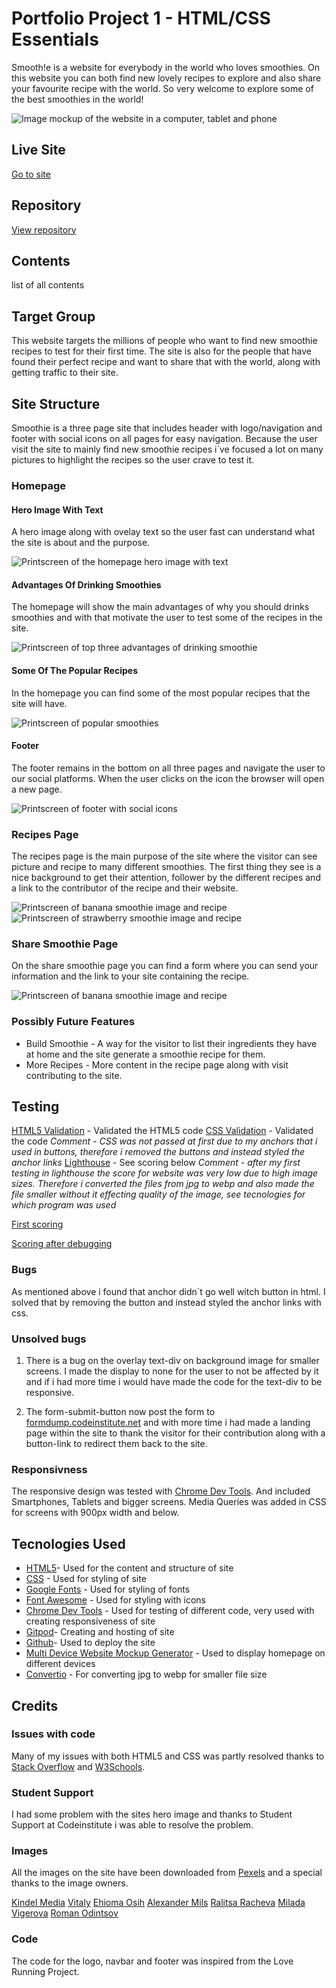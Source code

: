 # Portfolio Project 1 - HTML/CSS Essentials

Smooth!e is a website for everybody in the world who loves smoothies. On this website you can both find new lovely recipes to explore and also share your favourite recipe with the world. So very welcome to explore some of the best smoothies in the world!

![Image mockup of the website in a computer, tablet and phone](assets/images/readme-images/Smoothie%20-%20Mockup.png)

## Live Site
[Go to site](https://#) 

## Repository
[View repository](https://github.com/williamtyn/smoothies) 

## Contents
list of all contents

## Target Group
This website targets the millions of people who want to find new smoothie recipes to test for their first time. The site is also for the people that have found their perfect recipe and want to share that with the world, along with getting traffic to their site.

## Site Structure
Smoothie is a three page site that includes header with logo/navigation and footer with social icons on all pages for easy navigation. Because the user visit the site to mainly find new smoothie recipes i´ve focused a lot on many pictures to highlight the recipes so the user crave to test it.

### Homepage

#### Hero Image With Text
A hero image along with ovelay text so the user fast can understand what the site is about and the purpose.

![Printscreen of the homepage hero image with text](assets/images/readme-images/hero-with-text.png)

#### Advantages Of Drinking Smoothies
The homepage will show the main advantages of why you should drinks smoothies and with that motivate the user to test some of the recipes in the site.

![Printscreen of top three advantages of drinking smoothie](assets/images/readme-images/advantages.png)

#### Some Of The Popular Recipes
In the homepage you can find some of the most popular recipes that the site will have.

![Printscreen of popular smoothies](assets/images/readme-images/top-recipes.png)

#### Footer
The footer remains in the bottom on all three pages and navigate the user to our social platforms. When the user clicks on the icon the browser will open a new page.

![Printscreen of footer with social icons](assets/images/readme-images/footer.png)

### Recipes Page
The recipes page is the main purpose of the site where the visitor can see picture and recipe to many different smoothies. The first thing they see is a nice background to get their attention, follower by the different recipes and a link to the contributor of the recipe and their website.

![Printscreen of banana smoothie image and recipe](assets/images/readme-images/printscreen-banana-recipe.png)
![Printscreen of strawberry smoothie image and recipe](assets/images/readme-images/printscreen-strawberry-recipe.png)

### Share Smoothie Page
On the share smoothie page you can find a form where you can send your information and the link to your site containing the recipe.

![Printscreen of banana smoothie image and recipe](assets/images/readme-images/send-recipe.png)

### Possibly Future Features
* Build Smoothie - A way for the visitor to list their ingredients they have at home and the site generate a smoothie recipe for them.
* More Recipes - More content in the recipe page along with visit contributing to the site.

## Testing
[HTML5 Validation](https://validator.w3.org/#validate_by_input) - Validated the HTML5 code 
[CSS Validation](https://jigsaw.w3.org/css-validator/) - Validated the code
*Comment - CSS was not passed at first due to my anchors that i used in buttons, therefore i removed the buttons and instead styled the anchor links*
[Lighthouse](https://web.dev/measure/) - See scoring below
*Comment - after my first testing in lighthouse the score for website was very low due to high image sizes. Therefore i converted the files from jpg to webp and also made the file smaller without it effecting quality of the image, see tecnologies for which program was used*

[First scoring](assets/images/readme-images/lighthouse-1.png)

[Scoring after debugging](assets/images/readme-images/lighthouse-2.png)

### Bugs
As mentioned above i found that anchor didn´t go well witch button in html. I solved that by removing the button and instead styled the anchor links with css.

### Unsolved bugs
1. There is a bug on the overlay text-div on background image for smaller screens. I made the display to none for the user to not be affected by it and if i had more time i would have made the code for the text-div to be responsive.

2. The form-submit-button now post the form to [formdump.codeinstitute.net](https://formdump.codeinstitute.net/) and with more time i had made a landing page within the site to thank the visitor for their contribution along with a button-link to redirect them back to the site.

### Responsivness
The responsive design was tested with [Chrome Dev Tools](https://developer.chrome.com/docs/devtools/). And included Smartphones, Tablets and bigger screens. Media Queries was added in CSS for screens with 900px width and below.

## Tecnologies Used
* [HTML5](https://www.w3.org/TR/2014/REC-html5-20141028/introduction.html)- Used for the content and structure of site
* [CSS](https://www.w3.org/Style/CSS/Overview.en.html) - Used for styling of site
* [Google Fonts](https://fonts.google.com/) - Used for styling of fonts 
* [Font Awesome](https://fontawesome.com/) - Used for styling with icons
* [Chrome Dev Tools](https://developer.chrome.com/docs/devtools/) - Used for testing of different code, very used with creating responsiveness of site
* [Gitpod](https://www.gitpod.io/)- Creating and hosting of site
* [Github](https://github.com/)- Used to deploy the site
* [Multi Device Website Mockup Generator](https://techsini.com/multi-mockup/index.php) - Used to display homepage on different devices
* [Convertio](https://convertio.co/) - For converting jpg to webp for smaller file size

## Credits

### Issues with code
Many of my issues with both HTML5 and CSS was partly resolved thanks to [Stack Overflow](https://stackoverflow.com/) and [W3Schools](https://www.w3schools.com/).

### Student Support
I had some problem with the sites hero image and thanks to Student Support at Codeinstitute i was able to resolve the problem.

### Images
All the images on the site have been downloaded from [Pexels](https://www.pexels.com/sv-se/) and a special thanks to the image owners.

[Kindel Media](https://www.pexels.com/sv-se/foto/smoothie-konserveringsburk-forfriskning-kalla-drycker-8181548/)
[Vitaly](https://www.pexels.com/sv-se/foto/kafe-banan-smoothie-halsosam-mat-11712526/)
[Ehioma Osih](https://www.pexels.com/sv-se/foto/glas-efterratt-dekoration-jordgubbe-10766779/)
[Alexander Mils](https://www.pexels.com/sv-se/foto/mat-kall-halsosam-tra-1853812/)
[Ralitsa Racheva](https://www.pexels.com/sv-se/foto/dryck-glas-frukt-blabar-11135665/)
[Milada Vigerova](https://www.pexels.com/sv-se/foto/dryck-frukt-jordgubbar-farsk-5984486/)
[Roman Odintsov](https://www.pexels.com/sv-se/foto/halsosam-dryck-metall-bord-4958863/)

### Code
The code for the logo, navbar and footer was inspired from the Love Running Project.